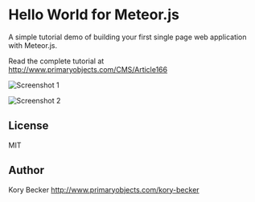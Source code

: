 Hello World for Meteor.js
=====

A simple tutorial demo of building your first single page web application with Meteor.js.

Read the complete tutorial at http://www.primaryobjects.com/CMS/Article166

![Screenshot 1](https://raw.githubusercontent.com/primaryobjects/hello-meteor/master/public/images/hello-meteor-1.jpg)

![Screenshot 2](https://raw.githubusercontent.com/primaryobjects/hello-meteor/master/public/images/hello-meteor-2.jpg)

License
----

MIT

Author
----
Kory Becker
http://www.primaryobjects.com/kory-becker